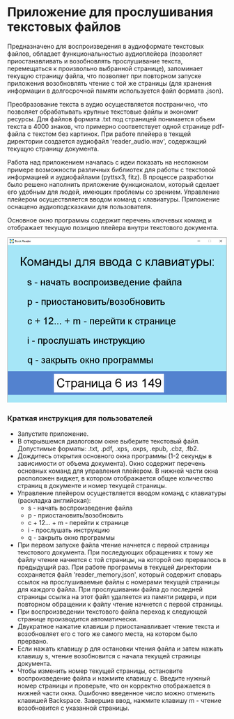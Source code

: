 # Приложение для прослушивания текстовых файлов

Предназначено для воспроизведения в аудиоформате текстовых файлов, обладает функциональностью аудиоплейера (позволяет приостанавливать и возобновлять прослушивание текста, перемещаться к произвольно выбранной странице), запоминает текущую страницу файла, что позволяет при повторном запуске приложения возобновлять чтение с той же страницы (для хранения информации в долгосрочной памяти используется файл формата .json).

Преобразование текста в аудио осуществляется постранично, что позволяет обрабатывать крупные текстовые файлы и экономит ресурсы. Для файлов формата .txt под страницей понимается объем текста в 4000 знаков, что примерно соответствует одной странице pdf-файла с текстом без картинок. При работе плейера в текщей директории создается аудиофайл 'reader_audio.wav', содержащий текущую страницу документа.

Работа над приложением началась с идеи показать на несложном примере возможности различных библиотек для работы с текстовой информацией и аудиофайлами (pyttsx3, fitz). В процессе разработки было решено наполнить приложение функционалом, который сделает его удобным для людей, имеющих проблемы со зрением. Управление плейером осуществляется вводом команд с клавиатуры. Приложение оснащено аудиоподсказками для пользователя.

Основное окно программы содержит перечень ключевых команд и отображает текущую позицию плейера внутри текстового документа.

![app_window.png](app_window.png)

### Краткая инструкция для пользователей

- Запустите приложение.
- В открывшемся диалоговом окне выберите текстовый файл. Допустимые форматы: .txt, .pdf, .xps, .oxps, .epub, .cbz, .fb2.
- Дождитесь открытия основного окна программы (1-2 секунды в зависимости от объема документа). Окно содержит перечень основных команд для управления плейером. В нижней части окна расположен виджет, в котором отображается общее количество страниц в документе и номер текущей страницы.
- Управление плейером осуществляется вводом команд с клавиатуры (раскладка английская):
  - s - начать воспроизведение файла
  - p - приостановить/возобновить
  - c + 12... + m - перейти к странице
  - i - прослушать инструкцию
  - q - закрыть окно программы
- При первом запуске файла чтение начнется с первой страницы текстового документа. При последующих обращениях к тому же файлу чтение начнется с той страницы, на которой оно прервалось в предыдущий раз. При работе программы в текущей директории сохраняется файл 'reader_memory.json', который содержит словарь ссылок на прослушиваемые файлы с номерами текущей страницы для каждого файла. При прослушивании файла до последней страницы ссылка на этот файл удаляется из памяти ридера, и при повторном обращении к файлу чтение начнется с первой страницы.
- При воспроизведении текстового файла переход к следующей странице производится автоматически.
- Двукратное нажатие клавиши p приостанавливает чтение текста и возобновляет его с того же самого места, на котором было прервано.
- Если нажать клавишу p для остановки чтения файла и затем нажать клавишу s, чтение возобновится с начала текущей страницы документа.
- Чтобы изменить номер текущей страницы, остановите воспроизведение файла и нажмите клавишу c. Введите нужный номер страницы и проверьте, что он корректно отображается в нижней части окна. Ошибочно введенное число можно отменить клавишей Backspace. Завершив ввод, нажмите клавишу m - чтение возобновится с указанной страницы.
